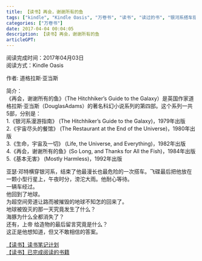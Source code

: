 ```yaml
---
title: 【读书】再会，谢谢所有的鱼
tags: ["kindle", "Kindle Oasis", "万卷书", "读书", "读过的书", "银河系搭车指南", "银河系漫游指南"]
categories: ["万卷书"]
date: 2017-04-04 00:04:05
description: 【读书】再会，谢谢所有的鱼
articleGPT: 
---
```


阅读完成时间：2017年04月03日  
阅读方式：Kindle Oasis  
  
作者: 道格拉斯·亚当斯

简介：  
《再会，谢谢所有的鱼》（The Hitchhiker’s Guide to the Galaxy）是英国作家道格拉斯·亚当斯（DouglasAdams）的著名科幻小说系列的第四部。这个系列一共5部，分别是：  
1.《银河系漫游指南》 (The Hitchhiker’s Guide to the Galaxy)，1979年出版  
2.《宇宙尽头的餐馆》 (The Restaurant at the End of the Universe)，1980年出版  
3.《生命，宇宙及一切》 (Life, the Universe, and Everything)，1982年出版  
4.《再会，谢谢所有的鱼》(So Long, and Thanks for All the Fish)，1984年出版  
5.《基本无害》 (Mostly Harmless)，1992年出版

亚瑟·邓特横穿银河系，结束了他最漫长也最危险的一次搭车。飞碟最后把他放在一颗小型行星上，午夜时分，滂沱大雨。他耐心等待。  
一辆车经过。  
他回到了地球。  
为超空间旁道让路而被摧毁的地球不知怎的回来了。  
地球被毁灭的那一天究竟发生了什么？  
海豚为什么全都消失了？  
还有，上帝 给造物的最后留言究竟是什么？  
这正是他想知道，但又不敢相信的答案。

[【读书】读书笔记计划](./2016-11-14-reading-plan)  
[【读书】已完成阅读的书籍](./2017-03-15-reading-done)
